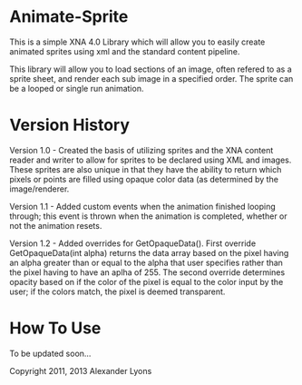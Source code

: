 Animate-Sprite
===========================================
This is a simple XNA 4.0 Library which will allow you to easily create animated sprites using xml and the standard content pipeline.

This library will allow you to load sections of an image, often refered to as a sprite sheet, and render each sub image in a 
specified order. The sprite can be a looped or single run animation.

Version History
===========================================
Version 1.0 - Created the basis of utilizing sprites and the XNA content reader and writer to allow for sprites to be declared using
			  XML and images. These sprites are also unique in that they have the ability to return which pixels or points are filled
			  using opaque color data (as determined by  the image/renderer.
			  
Version 1.1 - Added custom events when the animation finished looping through; this event is thrown when the animation is completed,
			  whether or not the animation resets.
			  
Version 1.2 - Added overrides for GetOpaqueData(). First override GetOpaqueData(int alpha) returns the data array based on the pixel
			  having an alpha greater than or equal to the alpha that user specifies rather than the pixel having to have an aplha 
			  of 255. The second override determines opacity based on if the color of the pixel is equal to the color input by the 
			  user; if the colors match, the pixel is deemed transparent.

How To Use
============================================
To be updated soon...


Copyright 2011, 2013 Alexander Lyons